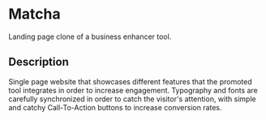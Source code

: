 # Matcha
Landing page clone of a business enhancer tool.

## Description
Single page website that showcases different features that the promoted tool integrates in order to increase engagement. Typography and fonts are carefully synchronized in order to catch the visitor's attention, with simple and catchy Call-To-Action buttons to increase conversion rates.
